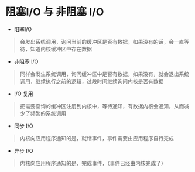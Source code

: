 # 阻塞I/O 与 非阻塞 I/O

- 阻塞I/O

> 会发出系统调用，询问当前的缓冲区是否有数据，如果没有的话，会一直等待，知道内核缓冲区中存在数据

- 非阻塞 I/O

> 同样会发生系统调用，询问缓冲区中是否有数据，如果没有，就会退出系统调用，继续执行之前的逻辑，过段时间继续询问内核是否有数据

- I/O 复用

> 把需要查询的缓冲区注册到内核中，等待通知，有数据内核会通知，从而减少了频繁的系统调用

- 同步 I/O

> 内核向应用程序通知的是，就绪事件，事件需要由应用程序自行完成

- 异步 I/O 

> 内核向应用程序通知的是，完成事件，（事件已经由内核完成了）
